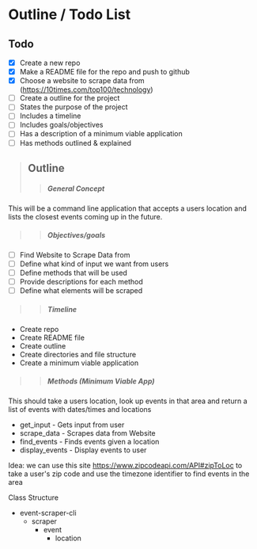 # Outline / Todo List
## Todo
- [X] Create a new repo
- [X] Make a README file for the repo and push to github
- [X] Choose a website to scrape data from (https://10times.com/top100/technology)
- [ ] Create a outline for the project
 - [ ] States the purpose of the project
 - [ ] Includes a timeline
 - [ ] Includes goals/objectives   
 - [ ] Has a description of a minimum viable application
 - [ ] Has methods outlined & explained

> ## Outline
>> ##### General Concept  
 This will be a command line application that accepts a users location and lists the closest events coming up in the future.
>
>> ##### Objectives/goals
 - [ ] Find Website to Scrape Data from
 - [ ] Define what kind of input we want from users
 - [ ] Define methods that will be used
 - [ ] Provide descriptions for each method
 - [ ] Define what elements will be scraped
 >
 >
 >> ##### Timeline
 - Create repo
 - Create README file
 - Create outline
 - Create directories and file structure
 - Create a minimum viable application
>
>
>> ##### Methods (Minimum Viable App)
This should take a users location, look up events in that area and return a list of events with dates/times and locations
 - get_input - Gets input from user
 - scrape_data - Scrapes data from Website
 - find_events - Finds events given a location
 - display_events - Display events to user


Idea: we can use this site https://www.zipcodeapi.com/API#zipToLoc to take a user's zip code and use the timezone identifier to find events in the area

Class Structure
  - event-scraper-cli
    - scraper
      - event
        - location
          
